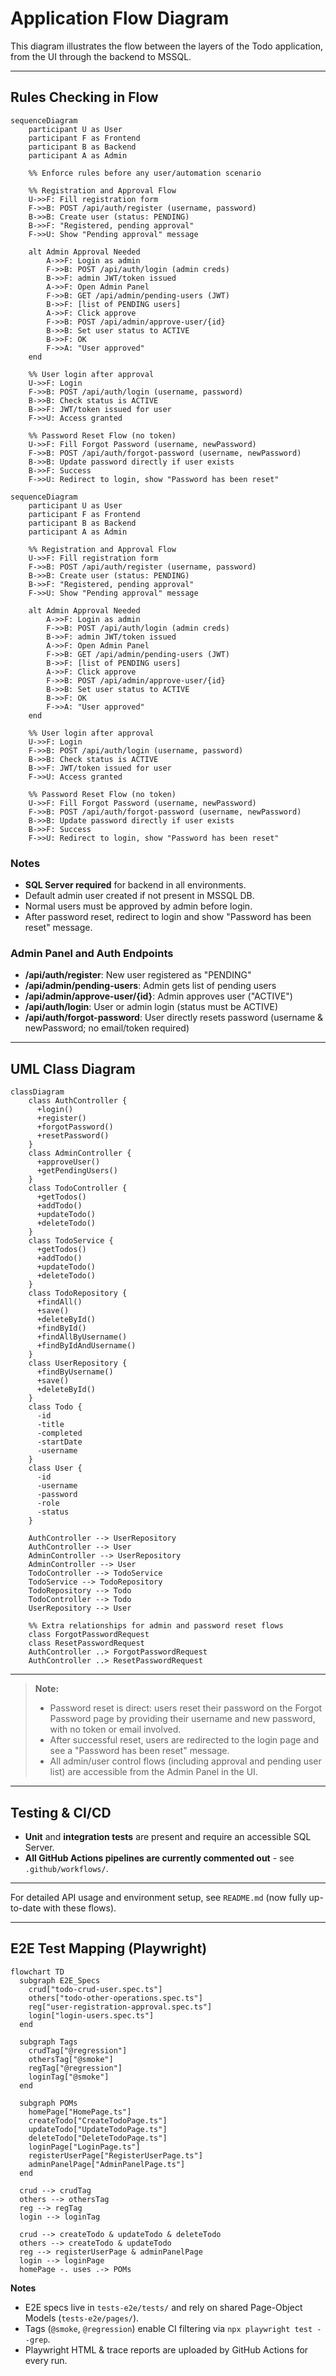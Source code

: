 # Application Flow Diagram


This diagram illustrates the flow between the layers of the Todo application, from the UI through the backend to MSSQL.

---

## Rules Checking in Flow

```mermaid
sequenceDiagram
    participant U as User
    participant F as Frontend
    participant B as Backend
    participant A as Admin

    %% Enforce rules before any user/automation scenario

    %% Registration and Approval Flow
    U->>F: Fill registration form
    F->>B: POST /api/auth/register (username, password)
    B->>B: Create user (status: PENDING)
    B->>F: "Registered, pending approval"
    F->>U: Show "Pending approval" message

    alt Admin Approval Needed
        A->>F: Login as admin
        F->>B: POST /api/auth/login (admin creds)
        B->>F: admin JWT/token issued
        A->>F: Open Admin Panel
        F->>B: GET /api/admin/pending-users (JWT)
        B->>F: [list of PENDING users]
        A->>F: Click approve
        F->>B: POST /api/admin/approve-user/{id}
        B->>B: Set user status to ACTIVE
        B->>F: OK
        F->>A: "User approved"
    end

    %% User login after approval
    U->>F: Login
    F->>B: POST /api/auth/login (username, password)
    B->>B: Check status is ACTIVE
    B->>F: JWT/token issued for user
    F->>U: Access granted

    %% Password Reset Flow (no token)
    U->>F: Fill Forgot Password (username, newPassword)
    F->>B: POST /api/auth/forgot-password (username, newPassword)
    B->>B: Update password directly if user exists
    B->>F: Success
    F->>U: Redirect to login, show "Password has been reset"
```

```mermaid
sequenceDiagram
    participant U as User
    participant F as Frontend
    participant B as Backend
    participant A as Admin

    %% Registration and Approval Flow
    U->>F: Fill registration form
    F->>B: POST /api/auth/register (username, password)
    B->>B: Create user (status: PENDING)
    B->>F: "Registered, pending approval"
    F->>U: Show "Pending approval" message

    alt Admin Approval Needed
        A->>F: Login as admin
        F->>B: POST /api/auth/login (admin creds)
        B->>F: admin JWT/token issued
        A->>F: Open Admin Panel
        F->>B: GET /api/admin/pending-users (JWT)
        B->>F: [list of PENDING users]
        A->>F: Click approve
        F->>B: POST /api/admin/approve-user/{id}
        B->>B: Set user status to ACTIVE
        B->>F: OK
        F->>A: "User approved"
    end

    %% User login after approval
    U->>F: Login
    F->>B: POST /api/auth/login (username, password)
    B->>B: Check status is ACTIVE
    B->>F: JWT/token issued for user
    F->>U: Access granted

    %% Password Reset Flow (no token)
    U->>F: Fill Forgot Password (username, newPassword)
    F->>B: POST /api/auth/forgot-password (username, newPassword)
    B->>B: Update password directly if user exists
    B->>F: Success
    F->>U: Redirect to login, show "Password has been reset"
```

### Notes

- **SQL Server required** for backend in all environments.
- Default admin user created if not present in MSSQL DB.
- Normal users must be approved by admin before login.
- After password reset, redirect to login and show "Password has been reset" message.

### Admin Panel and Auth Endpoints

- **/api/auth/register**: New user registered as "PENDING"
- **/api/admin/pending-users**: Admin gets list of pending users
- **/api/admin/approve-user/{id}**: Admin approves user ("ACTIVE")
- **/api/auth/login**: User or admin login (status must be ACTIVE)
- **/api/auth/forgot-password**: User directly resets password (username & newPassword; no email/token required)

---

## UML Class Diagram

```mermaid
classDiagram
    class AuthController {
      +login()
      +register()
      +forgotPassword()
      +resetPassword()
    }
    class AdminController {
      +approveUser()
      +getPendingUsers()
    }
    class TodoController {
      +getTodos()
      +addTodo()
      +updateTodo()
      +deleteTodo()
    }
    class TodoService {
      +getTodos()
      +addTodo()
      +updateTodo()
      +deleteTodo()
    }
    class TodoRepository {
      +findAll()
      +save()
      +deleteById()
      +findById()
      +findAllByUsername()
      +findByIdAndUsername()
    }
    class UserRepository {
      +findByUsername()
      +save()
      +deleteById()
    }
    class Todo {
      -id
      -title
      -completed
      -startDate
      -username
    }
    class User {
      -id
      -username
      -password
      -role
      -status
    }

    AuthController --> UserRepository
    AuthController --> User
    AdminController --> UserRepository
    AdminController --> User
    TodoController --> TodoService
    TodoService --> TodoRepository
    TodoRepository --> Todo
    TodoController --> Todo
    UserRepository --> User

    %% Extra relationships for admin and password reset flows
    class ForgotPasswordRequest
    class ResetPasswordRequest
    AuthController ..> ForgotPasswordRequest
    AuthController ..> ResetPasswordRequest
```

---

> **Note:**
> - Password reset is direct: users reset their password on the Forgot Password page by providing their username and new password, with no token or email involved.
> - After successful reset, users are redirected to the login page and see a "Password has been reset" message.
> - All admin/user control flows (including approval and pending user list) are accessible from the Admin Panel in the UI.

---

## Testing & CI/CD

- **Unit** and **integration tests** are present and require an accessible SQL Server.
- **All GitHub Actions pipelines are currently commented out** - see `.github/workflows/`.

---

For detailed API usage and environment setup, see `README.md` (now fully up-to-date with these flows).

---

## E2E Test Mapping (Playwright)

```mermaid
flowchart TD
  subgraph E2E_Specs
    crud["todo-crud-user.spec.ts"]
    others["todo-other-operations.spec.ts"]
    reg["user-registration-approval.spec.ts"]
    login["login-users.spec.ts"]
  end

  subgraph Tags
    crudTag["@regression"]
    othersTag["@smoke"]
    regTag["@regression"]
    loginTag["@smoke"]
  end

  subgraph POMs
    homePage["HomePage.ts"]
    createTodo["CreateTodoPage.ts"]
    updateTodo["UpdateTodoPage.ts"]
    deleteTodo["DeleteTodoPage.ts"]
    loginPage["LoginPage.ts"]
    registerUserPage["RegisterUserPage.ts"]
    adminPanelPage["AdminPanelPage.ts"]
  end

  crud --> crudTag
  others --> othersTag
  reg --> regTag
  login --> loginTag

  crud --> createTodo & updateTodo & deleteTodo
  others --> createTodo & updateTodo
  reg --> registerUserPage & adminPanelPage
  login --> loginPage
  homePage -. uses .-> POMs
```

**Notes**
- E2E specs live in `tests-e2e/tests/` and rely on shared Page-Object Models (`tests-e2e/pages/`).
- Tags (`@smoke`, `@regression`) enable CI filtering via `npx playwright test --grep`.
- Playwright HTML & trace reports are uploaded by GitHub Actions for every run.
